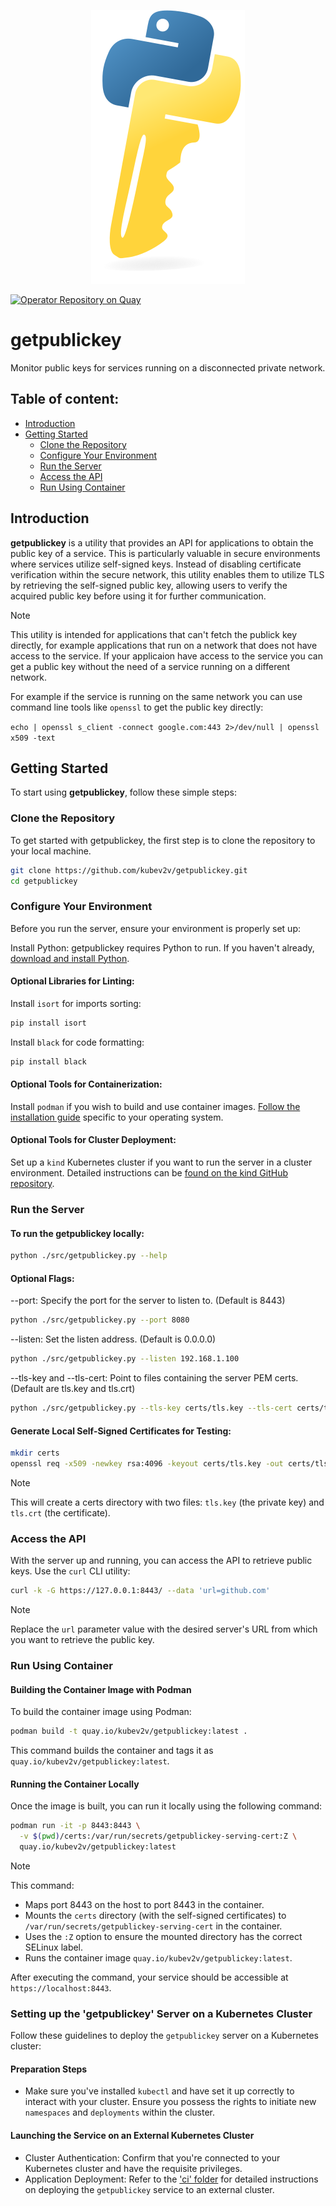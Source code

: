 

<p align="center">
  <img src="./getpublickey.svg" alt="getpublickey Logo">
</p>

[![Operator Repository on Quay](https://quay.io/repository/kubev2v/getpublickey/status "Plugin Repository on Quay")](https://quay.io/repository/kubev2v/getpublickey)

# getpublickey

Monitor public keys for services running on a disconnected private network.

## Table of content:

  - [Introduction](#introduction)
  - [Getting Started](#getting-started)
    - [Clone the Repository](#clone-the-repository)
    - [Configure Your Environment](#configure-your-environment)
    - [Run the Server](#run-the-server)
    - [Access the API](#access-the-api)
    - [Run Using Container](#run-using-container)

## Introduction

**getpublickey** is a utility that provides an API for applications to obtain the public key of a service. This is particularly valuable in secure environments where services utilize self-signed keys. Instead of disabling certificate verification within the secure network, this utility enables them to utilize TLS by retrieving the self-signed public key, allowing users to verify the acquired public key before using it for further communication.

> [!NOTE]  
>  This utility is intended for applications that can't fetch the publick key directly, for example applications that run on a network that does not have access to the service. If your applicaion have access to the service you can get a public key without the need of a service running on a different network.
>
> For example if the service is running on the same network you can use command line tools like `openssl` to get the public key directly:
>
> `echo | openssl s_client -connect google.com:443 2>/dev/null | openssl x509 -text`


## Getting Started

To start using **getpublickey**, follow these simple steps:

### Clone the Repository

To get started with getpublickey, the first step is to clone the repository to your local machine.

```bash
git clone https://github.com/kubev2v/getpublickey.git
cd getpublickey
```

### Configure Your Environment

Before you run the server, ensure your environment is properly set up:

Install Python: getpublickey requires Python to run. If you haven't already, [download and install Python](https://www.python.org/downloads/).

#### Optional Libraries for Linting:

Install `isort` for imports sorting:

```bash
pip install isort
```

Install `black` for code formatting:

```bash
pip install black
```

#### Optional Tools for Containerization:

Install `podman` if you wish to build and use container images. [Follow the installation guide](https://podman.io/getting-started/installation) specific to your operating system.

#### Optional Tools for Cluster Deployment:

Set up a `kind` Kubernetes cluster if you want to run the server in a cluster environment. Detailed instructions can be [found on the kind GitHub repository](https://github.com/kubernetes-sigs/kind).

### Run the Server

#### To run the getpublickey locally:

```bash
python ./src/getpublickey.py --help
```

#### Optional Flags:

  --port: Specify the port for the server to listen to. (Default is 8443)

```bash
python ./src/getpublickey.py --port 8080
```

  --listen: Set the listen address. (Default is 0.0.0.0)

```bash
python ./src/getpublickey.py --listen 192.168.1.100
```

  --tls-key and --tls-cert: Point to files containing the server PEM certs. (Default are tls.key and tls.crt)

```bash
python ./src/getpublickey.py --tls-key certs/tls.key --tls-cert certs/tls.crt
```

#### Generate Local Self-Signed Certificates for Testing:

```bash
mkdir certs
openssl req -x509 -newkey rsa:4096 -keyout certs/tls.key -out certs/tls.crt -days 365 -nodes
```

> [!NOTE]  
> This will create a certs directory with two files: `tls.key` (the private key) and `tls.crt` (the certificate).

### Access the API

With the server up and running, you can access the API to retrieve public keys. Use the `curl` CLI utility:

```bash
curl -k -G https://127.0.0.1:8443/ --data 'url=github.com'
```

> [!NOTE] 
> Replace the `url` parameter value with the desired server's URL from which you want to retrieve the public key.


### Run Using Container

#### Building the Container Image with Podman

To build the container image using Podman:

```bash
podman build -t quay.io/kubev2v/getpublickey:latest .
```

This command builds the container and tags it as `quay.io/kubev2v/getpublickey:latest`.

#### Running the Container Locally

Once the image is built, you can run it locally using the following command:

```bash
podman run -it -p 8443:8443 \
  -v $(pwd)/certs:/var/run/secrets/getpublickey-serving-cert:Z \
  quay.io/kubev2v/getpublickey:latest
```

> [!NOTE] 
> This command:
>
>  - Maps port 8443 on the host to port 8443 in the container.
>  - Mounts the `certs` directory (with the self-signed certificates) to `/var/run/secrets/getpublickey-serving-cert` in the container.
>  - Uses the `:Z` option to ensure the mounted directory has the correct SELinux label.
>  - Runs the container image `quay.io/kubev2v/getpublickey:latest`.

After executing the command, your service should be accessible at `https://localhost:8443`.

### Setting up the 'getpublickey' Server on a Kubernetes Cluster

Follow these guidelines to deploy the `getpublickey` server on a Kubernetes cluster:

#### Preparation Steps

  - Make sure you've installed `kubectl` and have set it up correctly to interact with your cluster.
Ensure you possess the rights to initiate new `namespaces` and `deployments` within the cluster.

#### Launching the Service on an External Kubernetes Cluster

  - Cluster Authentication: Confirm that you're connected to your Kubernetes cluster and have the requisite privileges.
  - Application Deployment: Refer to the ['ci' folder](./ci) for detailed instructions on deploying the `getpublickey` service to an external cluster.
